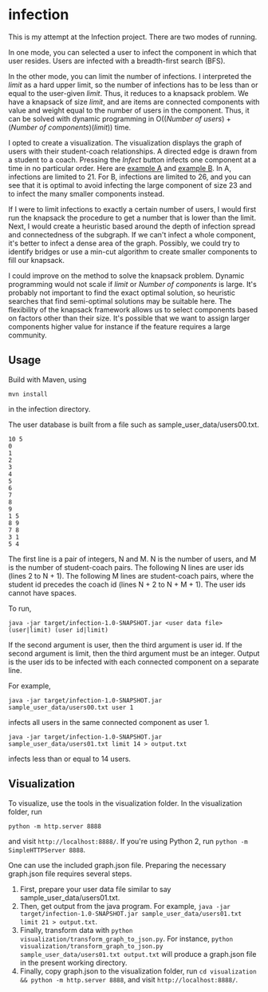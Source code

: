 infection
====

This is my attempt at the Infection project. There are two modes of running. 

In one mode, you can selected a user to infect the component in which that user resides. Users are infected with a breadth-first search (BFS). 

In the other mode, you can limit the number of infections. I interpreted the *limit* as a hard upper limit, so the number of infections has to be less than or equal to the user-given *limit*. Thus, it reduces to a knapsack problem. We have a knapsack of size *limit*, and are items are connected components with value and weight equal to the number of users in the component. Thus, it can be solved with dynamic programming in O((*Number of users*) + (*Number of components*)(*limit*)) time.

I opted to create a visualization. The visualization displays the graph of users with their student-coach relationships. A directed edge is drawn from a student to a coach. Pressing the *Infect* button infects one component at a time in no particular order. Here are [example A](https://dl.dropboxusercontent.com/u/29552058/khan_academy_infection_a/index.html "Example A") and [example B](https://dl.dropboxusercontent.com/u/29552058/khan_academy_infection_b/index.html "Example B"). In A, infections are limited to 21. For B, infections are limited to 26, and you can see that it is optimal to avoid infecting the large component of size 23 and to infect the many smaller components instead.

If I were to limit infections to exactly a certain number of users, I would first run the knapsack the procedure to get a number that is lower than the limit. Next, I would create a heuristic based around the depth of infection spread and connectedness of the subgraph. If we can't infect a whole component, it's better to infect a dense area of the graph. Possibly, we could try to identify bridges or use a min-cut algorithm to create smaller components to fill our knapsack. 

I could improve on the method to solve the knapsack problem. Dynamic programming would not scale if *limit* or *Number of components* is large. It's probably not important to find the exact optimal solution, so heuristic searches that find semi-optimal solutions may be suitable here. The flexibility of the knapsack framework allows us to select components based on factors other than their size. It's possible that we want to assign larger components higher value for instance if the feature requires a large community.

## Usage
Build with Maven, using 

```
mvn install
```

in the infection directory.

The user database is built from a file such as sample_user_data/users00.txt.

```text
10 5
0
1
2
3
4
5
6
7
8
9
1 5
8 9
7 8
3 1
5 4
```

The first line is a pair of integers, N and M. N is the number of users, and M is the number of student-coach pairs. The following N lines are user ids (lines 2 to N + 1). The following M lines are student-coach pairs, where the student id precedes the coach id (lines N + 2 to N + M + 1). The user ids cannot have spaces.

To run,

```
java -jar target/infection-1.0-SNAPSHOT.jar <user data file> (user|limit) (user id|limit)
```

If the second argument is user, then the third argument is user id. If the second argument is limit, then the third argument must be an integer. Output is the user ids to be infected with each connected component on a separate line.

For example,

```
java -jar target/infection-1.0-SNAPSHOT.jar sample_user_data/users00.txt user 1
```

infects all users in the same connected component as user 1.

```
java -jar target/infection-1.0-SNAPSHOT.jar sample_user_data/users01.txt limit 14 > output.txt
```

infects less than or equal to 14 users.

## Visualization

To visualize, use the tools in the visualization folder. In the visualization folder, run

```
python -m http.server 8888
```

and visit `http://localhost:8888/`. If you're using Python 2, run `python -m SimpleHTTPServer 8888`.

One can use the included graph.json file. Preparing the necessary graph.json file requires several steps.

1. First, prepare your user data file similar to say sample_user_data/users01.txt.
2. Then, get output from the java program. For example, `java -jar target/infection-1.0-SNAPSHOT.jar sample_user_data/users01.txt limit 21 > output.txt`.
3. Finally, transform data with `python visualization/transform_graph_to_json.py`. For instance, `python visualization/transform_graph_to_json.py sample_user_data/users01.txt output.txt` will produce a graph.json file in the present working directory.
4. Finally, copy graph.json to the visualization folder, run `cd visualization && python -m http.server 8888`, and visit `http://localhost:8888/`.
